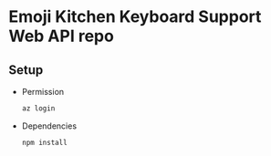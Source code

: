 # Emoji Kitchen Keyboard Support Web API repo

## Setup
- Permission
  ```sh
  az login
  ```
- Dependencies
  ```sh
  npm install
  ```



